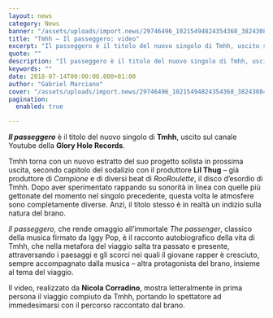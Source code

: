 ```yaml
---
layout: news
category: News
banner: "/assets/uploads/import.news/29746496_10215494824354368_382430844_o-1-1024x1023.png"
title: "Tmhh – Il passeggero: video"
excerpt: "Il passeggero è il titolo del nuovo singolo di Tmhh, uscito sul canale Youtube della Glory Hole Records. Tmhh torna con un nuovo estratto del suo progetto solista in prossima uscita, secondo capitolo del sodalizio con il produttore Lil Thug – già produttore di Campione e di diversi beat di RooRoulette, il disco d’esordio di [&hellip"
quote: ""
description: "Il passeggero è il titolo del nuovo singolo di Tmhh, uscito sul canale Youtube della Glory Hole Records. Tmhh torna con un nuovo estratto del suo progetto solista in prossima uscita, secondo capitolo del sodalizio con il produttore Lil Thug – già produttore di Campione e di diversi beat di RooRoulette, il disco d’esordio di [&hellip"
keywords: ""
date: 2018-07-14T00:00:00.000+01:00
author: "Gabriel Marciano"
cover: "/assets/uploads/import.news/29746496_10215494824354368_382430844_o-1-1024x1023.png"
pagination:
  enabled: true

---
```


**_Il passeggero_** è il titolo del nuovo singolo di **Tmhh**, uscito sul canale Youtube della **Glory Hole Records**.

Tmhh torna con un nuovo estratto del suo progetto solista in prossima uscita, secondo capitolo del sodalizio con il produttore **Lil Thug** – già produttore di _Campione_ e di diversi beat di _RooRoulette_, il disco d’esordio di Tmhh. Dopo aver sperimentato rappando su sonorità in linea con quelle più gettonate del momento nel singolo precedente, questa volta le atmosfere sono completamente diverse. Anzi, il titolo stesso è in realtà un indizio sulla natura del brano.

_Il passeggero,_ che rende omaggio all’immortale _The passenger_, classico della musica firmato da Iggy Pop, è il racconto autobiografico della vita di Tmhh, che nella metafora del viaggio salta tra passato e presente, attraversando i paesaggi e gli scorci nei quali il giovane rapper è cresciuto, sempre accompagnato dalla musica – altra protagonista del brano, insieme al tema del viaggio.

Il video, realizzato da **Nicola Corradino**, mostra letteralmente in prima persona il viaggio compiuto da Tmhh, portando lo spettatore ad immedesimarsi con il percorso raccontato dal brano.